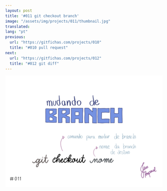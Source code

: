 ```yaml
---
layout: post
title: '#011 git checkout branch'
image: "/assets/img/projects/011/thumbnail.jpg"
translated:
lang: "pt"
previous:
  url: "https://gitfichas.com/projects/010"
  title: "#010 pull request"
next:
  url: "https://gitfichas.com/projects/012"
  title: "#012 git diff"
---
```


<img src="/assets/img/projects/011/full.jpg">